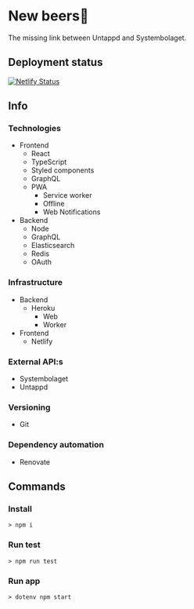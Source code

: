 # New beers🍺

The missing link between Untappd and Systembolaget.

## Deployment status

[![Netlify Status](https://api.netlify.com/api/v1/badges/1489eb29-c4b5-44d5-bcba-1c973eb2f459/deploy-status)](https://app.netlify.com/sites/new-beers/deploys)

## Info

### Technologies

- Frontend
  - React
  - TypeScript
  - Styled components
  - GraphQL
  - PWA
    - Service worker
    - Offline
    - Web Notifications
- Backend
  - Node
  - GraphQL
  - Elasticsearch
  - Redis
  - OAuth

### Infrastructure

- Backend
  - Heroku
    - Web
    - Worker
- Frontend
  - Netlify

### External API:s

- Systembolaget
- Untappd

### Versioning

- Git

### Dependency automation

- Renovate

## Commands

### Install

`> npm i`

### Run test

`> npm run test`

### Run app

`> dotenv npm start`
